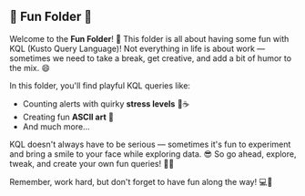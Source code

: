 ## 🎉 Fun Folder 🎉

Welcome to the **Fun Folder**! 🎈 This folder is all about having some fun with KQL (Kusto Query Language)! Not everything in life is about work — sometimes we need to take a break, get creative, and add a bit of humor to the mix. 😄

In this folder, you'll find playful KQL queries like:
- Counting alerts with quirky **stress levels** 🚨☕
- Creating fun **ASCII art** 🎨
- And much more...

KQL doesn't always have to be serious — sometimes it's fun to experiment and bring a smile to your face while exploring data. 😎 So go ahead, explore, tweak, and create your own fun queries! 🎉✨

Remember, work hard, but don't forget to have fun along the way! 💻🌟
